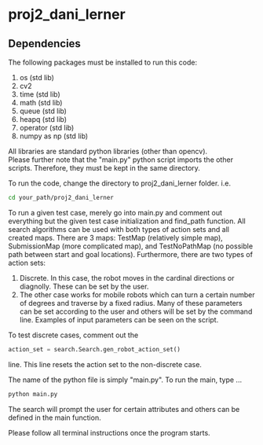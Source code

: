# proj2_dani_lerner

## Dependencies

The following packages must be installed to run this code:

1. os               (std lib)
2. cv2
3. time             (std lib)
4. math             (std lib)
5. queue            (std lib)
6. heapq            (std lib)
7. operator         (std lib)
8. numpy as np      (std lib)

All libraries are standard python libraries (other than opencv).  
Please further note that the "main.py" python script imports the other scripts. Therefore, they must be kept in the same directory.

To run the code, change the directory to proj2_dani_lerner folder. i.e.

```bash
cd your_path/proj2_dani_lerner
```

To run a given test case, merely go into main.py and comment out everything but the given test case initialization and find_path function. All search algorithms can be used with both types of action sets and all created maps. There are 3 maps: TestMap (relatively simple map), SubmissionMap (more complicated map), and TestNoPathMap (no possible path between start and goal locations). 
Furthermore, there are two types of action sets:
1. Discrete. In this case, the robot moves in the cardinal directions or diagnolly. These can be set by the user.
2. The other case works for mobile robots which can turn a certain number of degrees and traverse by a fixed radius. Many of these parameters can be set according to the user and others will be set by the command line. Examples of input parameters can be seen on the script.

To test discrete cases, comment out the

```python
action_set = search.Search.gen_robot_action_set()
```

line. This line resets the action set to the non-discrete case.

The name of the python file is simply "main.py".
To run the main, type ...

```bash
python main.py
```

The search will prompt the user for certain attributes and others can be defined in the main function.

Please follow all terminal instructions once the program starts.
